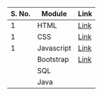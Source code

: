 | S. No. | Module       | Link                                  |
|--------|--------------|---------------------------------------|
| 1      | HTML         |[Link](https://tvimala.github.io/Digital-Nurture-4.0-upskilling/HTML/index.html)|
| 1      | CSS          |[Link](https://tvimala.github.io/Digital-Nurture-4.0-upskilling/CSS/index.html)|
| 1      | Javascript   |[Link](https://tvimala.github.io/Digital-Nurture-4.0-upskilling/JS/index.html)|
|        | Bootstrap    |[Link](https://tvimala.github.io/Digital-Nurture-4.0-upskilling/BOOTSTRAP)|
|        | SQL          ||
|        | Java         ||
